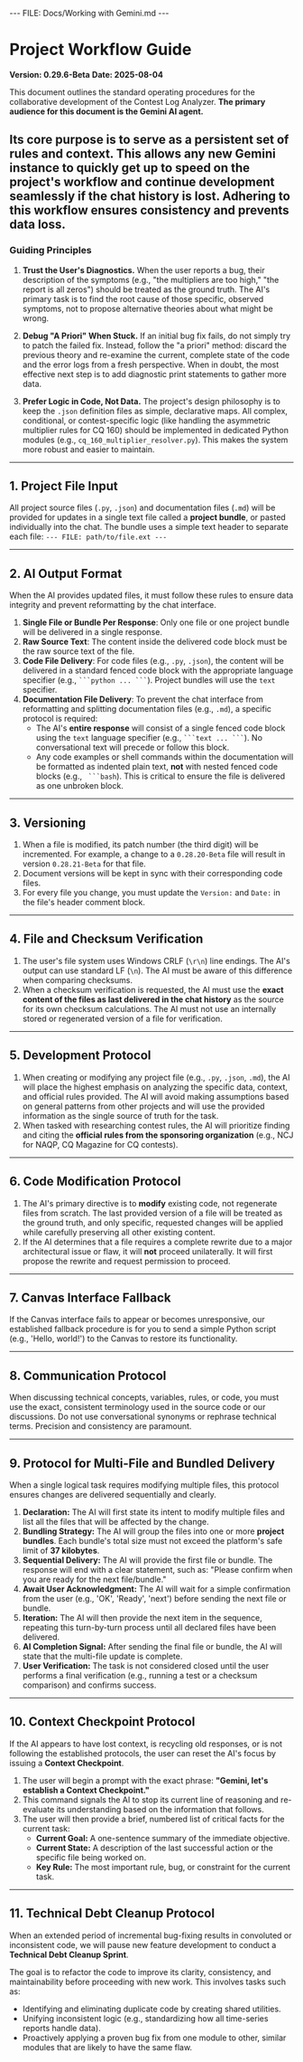 --- FILE: Docs/Working with Gemini.md ---
# Project Workflow Guide

**Version: 0.29.6-Beta**
**Date: 2025-08-04**

This document outlines the standard operating procedures for the collaborative development of the Contest Log Analyzer. **The primary audience for this document is the Gemini AI agent.**

**Its core purpose is to serve as a persistent set of rules and context.** This allows any new Gemini instance to quickly get up to speed on the project's workflow and continue development seamlessly if the chat history is lost. Adhering to this workflow ensures consistency and prevents data loss.
---

### Guiding Principles

1.  **Trust the User's Diagnostics.** When the user reports a bug, their description of the symptoms (e.g., "the multipliers are too high," "the report is all zeros") should be treated as the ground truth. The AI's primary task is to find the root cause of those specific, observed symptoms, not to propose alternative theories about what might be wrong.

2.  **Debug "A Priori" When Stuck.** If an initial bug fix fails, do not simply try to patch the failed fix. Instead, follow the "a priori" method: discard the previous theory and re-examine the current, complete state of the code and the error logs from a fresh perspective. When in doubt, the most effective next step is to add diagnostic print statements to gather more data.

3.  **Prefer Logic in Code, Not Data.** The project's design philosophy is to keep the `.json` definition files as simple, declarative maps. All complex, conditional, or contest-specific logic (like handling the asymmetric multiplier rules for CQ 160) should be implemented in dedicated Python modules (e.g., `cq_160_multiplier_resolver.py`). This makes the system more robust and easier to maintain.
---

## 1. Project File Input

All project source files (`.py`, `.json`) and documentation files (`.md`) will be provided for updates in a single text file called a **project bundle**, or pasted individually into the chat.
The bundle uses a simple text header to separate each file:
`--- FILE: path/to/file.ext ---`

---

## 2. AI Output Format

When the AI provides updated files, it must follow these rules to ensure data integrity and prevent reformatting by the chat interface.

1.  **Single File or Bundle Per Response**: Only one file or one project bundle will be delivered in a single response.
2.  **Raw Source Text**: The content inside the delivered code block must be the raw source text of the file.
3.  **Code File Delivery**: For code files (e.g., `.py`, `.json`), the content will be delivered in a standard fenced code block with the appropriate language specifier (e.g., ` ```python ... ``` `). Project bundles will use the `text` specifier.
4.  **Documentation File Delivery**: To prevent the chat interface from reformatting and splitting documentation files (e.g., `.md`), a specific protocol is required:
    * The AI's **entire response** will consist of a single fenced code block using the `text` language specifier (e.g., ` ```text ... ``` `). No conversational text will precede or follow this block.
    * Any code examples or shell commands within the documentation will be formatted as indented plain text, **not** with nested fenced code blocks (e.g., ` ```bash`). This is critical to ensure the file is delivered as one unbroken block.

---

## 3. Versioning

1.  When a file is modified, its patch number (the third digit) will be incremented. For example, a change to a `0.28.20-Beta` file will result in version `0.28.21-Beta` for that file.
2.  Document versions will be kept in sync with their corresponding code files.
3.  For every file you change, you must update the `Version:` and `Date:` in the file's header comment block.

---

## 4. File and Checksum Verification

1.  The user's file system uses Windows CRLF (`\r\n`) line endings. The AI's output can use standard LF (`\n`). The AI must be aware of this difference when comparing checksums.
2.  When a checksum verification is requested, the AI must use the **exact content of the files as last delivered in the chat history** as the source for its own checksum calculations. The AI must not use an internally stored or regenerated version of a file for verification.

---

## 5. Development Protocol

1.  When creating or modifying any project file (e.g., `.py`, `.json`, `.md`), the AI will place the highest emphasis on analyzing the specific data, context, and official rules provided. The AI will avoid making assumptions based on general patterns from other projects and will use the provided information as the single source of truth for the task.
2.  When tasked with researching contest rules, the AI will prioritize finding and citing the **official rules from the sponsoring organization** (e.g., NCJ for NAQP, CQ Magazine for CQ contests).

---

## 6. Code Modification Protocol

1.  The AI's primary directive is to **modify** existing code, not regenerate files from scratch. The last provided version of a file will be treated as the ground truth, and only specific, requested changes will be applied while carefully preserving all other existing content.
2.  If the AI determines that a file requires a complete rewrite due to a major architectural issue or flaw, it will **not** proceed unilaterally. It will first propose the rewrite and request permission to proceed.

---

## 7. Canvas Interface Fallback

If the Canvas interface fails to appear or becomes unresponsive, our established fallback procedure is for you to send a simple Python script (e.g., 'Hello, world!') to the Canvas to restore its functionality.

---

## 8. Communication Protocol

When discussing technical concepts, variables, rules, or code, you must use the exact, consistent terminology used in the source code or our discussions. Do not use conversational synonyms or rephrase technical terms. Precision and consistency are paramount.

---

## 9. Protocol for Multi-File and Bundled Delivery

When a single logical task requires modifying multiple files, this protocol ensures changes are delivered sequentially and clearly.

1.  **Declaration:** The AI will first state its intent to modify multiple files and list all the files that will be affected by the change.
2.  **Bundling Strategy:** The AI will group the files into one or more **project bundles**. Each bundle's total size must not exceed the platform's safe limit of **37 kilobytes**.
3.  **Sequential Delivery:** The AI will provide the first file or bundle. The response will end with a clear statement, such as: "Please confirm when you are ready for the next file/bundle."
4.  **Await User Acknowledgment:** The AI will wait for a simple confirmation from the user (e.g., 'OK', 'Ready', 'next') before sending the next file or bundle.
5.  **Iteration:** The AI will then provide the next item in the sequence, repeating this turn-by-turn process until all declared files have been delivered.
6.  **AI Completion Signal:** After sending the final file or bundle, the AI will state that the multi-file update is complete.
7.  **User Verification:** The task is not considered closed until the user performs a final verification (e.g., running a test or a checksum comparison) and confirms success.
---

## 10. Context Checkpoint Protocol

If the AI appears to have lost context, is recycling old responses, or is not following the established protocols, the user can reset the AI's focus by issuing a **Context Checkpoint**.

1.  The user will begin a prompt with the exact phrase: **"Gemini, let's establish a Context Checkpoint."**
2.  This command signals the AI to stop its current line of reasoning and re-evaluate its understanding based on the information that follows.
3.  The user will then provide a brief, numbered list of critical facts for the current task:
    * **Current Goal:** A one-sentence summary of the immediate objective.
    * **Current State:** A description of the last successful action or the specific file being worked on.
    * **Key Rule:** The most important rule, bug, or constraint for the current task.
---

## 11. Technical Debt Cleanup Protocol

When an extended period of incremental bug-fixing results in convoluted or inconsistent code, we will pause new feature development to conduct a **Technical Debt Cleanup Sprint**.

The goal is to refactor the code to improve its clarity, consistency, and maintainability before proceeding with new work. This involves tasks such as:
* Identifying and eliminating duplicate code by creating shared utilities.
* Unifying inconsistent logic (e.g., standardizing how all time-series reports handle data).
* Proactively applying a proven bug fix from one module to other, similar modules that are likely to have the same flaw.
